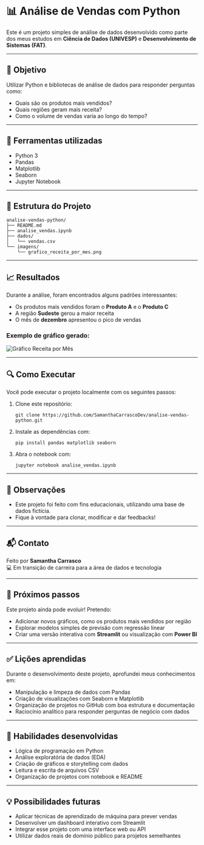# 📊 Análise de Vendas com Python

Este é um projeto simples de análise de dados desenvolvido como parte dos meus estudos em **Ciência de Dados (UNIVESP)** e **Desenvolvimento de Sistemas (FAT)**.

---

## 🎯 Objetivo

Utilizar Python e bibliotecas de análise de dados para responder perguntas como:

- Quais são os produtos mais vendidos?
- Quais regiões geram mais receita?
- Como o volume de vendas varia ao longo do tempo?

---

## 🧰 Ferramentas utilizadas

- Python 3
- Pandas
- Matplotlib
- Seaborn
- Jupyter Notebook

---

## 📁 Estrutura do Projeto

```
analise-vendas-python/
├── README.md
├── analise_vendas.ipynb
├── dados/
│   └── vendas.csv
└── imagens/
    └── grafico_receita_por_mes.png
```

---

## 📈 Resultados

Durante a análise, foram encontrados alguns padrões interessantes:

- Os produtos mais vendidos foram o **Produto A** e o **Produto C**
- A região **Sudeste** gerou a maior receita
- O mês de **dezembro** apresentou o pico de vendas

### Exemplo de gráfico gerado:

![Gráfico Receita por Mês](imagens/grafico_receita_por_mes.png)

---

## 🔍 Como Executar

Você pode executar o projeto localmente com os seguintes passos:

1. Clone este repositório:
   ```
   git clone https://github.com/SamanthaCarrascoDev/analise-vendas-python.git
   ```
  
2. Instale as dependências com:
   ```
   pip install pandas matplotlib seaborn
   ```

3. Abra o notebook com:
   ```
   jupyter notebook analise_vendas.ipynb
   ```

---

## 📝 Observações

- Este projeto foi feito com fins educacionais, utilizando uma base de dados fictícia.
- Fique à vontade para clonar, modificar e dar feedbacks!

---

## 📬 Contato

Feito por **Samantha Carrasco**  
💻 Em transição de carreira para a área de dados e tecnologia

---

## 🌱 Próximos passos

Este projeto ainda pode evoluir! Pretendo:

- Adicionar novos gráficos, como os produtos mais vendidos por região
- Explorar modelos simples de previsão com regressão linear
- Criar uma versão interativa com **Streamlit** ou visualização com **Power BI**

---

## ✅ Lições aprendidas

Durante o desenvolvimento deste projeto, aprofundei meus conhecimentos em:

- Manipulação e limpeza de dados com Pandas
- Criação de visualizações com Seaborn e Matplotlib
- Organização de projetos no GitHub com boa estrutura e documentação
- Raciocínio analítico para responder perguntas de negócio com dados

---

## 🧩 Habilidades desenvolvidas

- Lógica de programação em Python
- Análise exploratória de dados (EDA)
- Criação de gráficos e storytelling com dados
- Leitura e escrita de arquivos CSV
- Organização de projetos com notebook e README

---

## 💡 Possibilidades futuras

- Aplicar técnicas de aprendizado de máquina para prever vendas
- Desenvolver um dashboard interativo com Streamlit
- Integrar esse projeto com uma interface web ou API
- Utilizar dados reais de domínio público para projetos semelhantes
